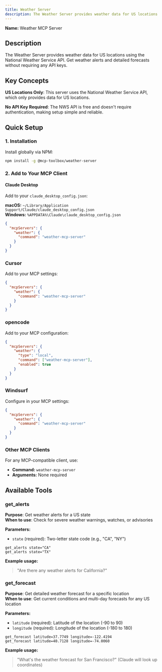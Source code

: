 ```yaml
---
title: Weather Server
description: The Weather Server provides weather data for US locations using the National Weather Service API. Get weather alerts and detailed forecasts without requiring any API keys.
---
```


**Name:** Weather MCP Server

## Description

The Weather Server provides weather data for US locations using the National Weather Service API. Get weather alerts and detailed forecasts without requiring any API keys.

## Key Concepts

**US Locations Only**: This server uses the National Weather Service API, which only provides data for US locations.

**No API Key Required**: The NWS API is free and doesn't require authentication, making setup simple and reliable.

## Quick Setup

### 1. Installation

Install globally via NPM:

```bash
npm install -g @mcp-toolbox/weather-server
```

### 2. Add to Your MCP Client

#### Claude Desktop

Add to your `claude_desktop_config.json`:

**macOS:** `~/Library/Application Support/Claude/claude_desktop_config.json`  
**Windows:** `%APPDATA%\Claude\claude_desktop_config.json`

```json
{
  "mcpServers": {
    "weather": {
      "command": "weather-mcp-server"
    }
  }
}
```

### Cursor

Add to your MCP settings:

```json
{
  "mcpServers": {
    "weather": {
      "command": "weather-mcp-server"
    }
  }
}
```

### opencode

Add to your MCP configuration:

```json
{
  "mcpServers": {
    "weather": {
      "type": "local",
      "command": ["weather-mcp-server"],
      "enabled": true
    }
  }
}
```

### Windsurf

Configure in your MCP settings:

```json
{
  "mcpServers": {
    "weather": {
      "command": "weather-mcp-server"
    }
  }
}
```

### Other MCP Clients

For any MCP-compatible client, use:
- **Command:** `weather-mcp-server`
- **Arguments:** None required

## Available Tools

### get_alerts
**Purpose**: Get weather alerts for a US state  
**When to use**: Check for severe weather warnings, watches, or advisories

**Parameters:**
- `state` (required): Two-letter state code (e.g., "CA", "NY")

```
get_alerts state="CA"
get_alerts state="TX"
```

**Example usage:**
> "Are there any weather alerts for California?"

### get_forecast
**Purpose**: Get detailed weather forecast for a specific location  
**When to use**: Get current conditions and multi-day forecasts for any US location

**Parameters:**
- `latitude` (required): Latitude of the location (-90 to 90)
- `longitude` (required): Longitude of the location (-180 to 180)

```
get_forecast latitude=37.7749 longitude=-122.4194
get_forecast latitude=40.7128 longitude=-74.0060
```

**Example usage:**
> "What's the weather forecast for San Francisco?" (Claude will look up coordinates)